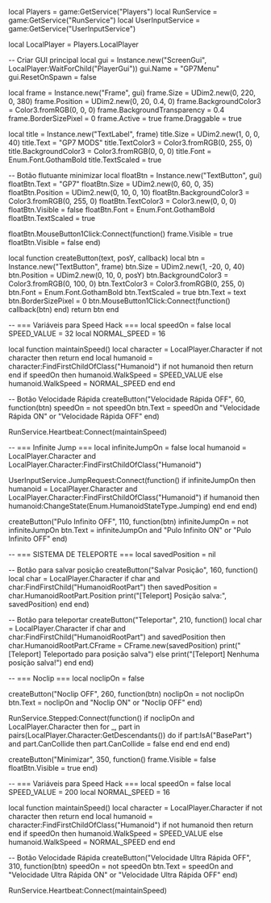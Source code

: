 local Players = game:GetService("Players")
local RunService = game:GetService("RunService")
local UserInputService = game:GetService("UserInputService")

local LocalPlayer = Players.LocalPlayer

-- Criar GUI principal
local gui = Instance.new("ScreenGui", LocalPlayer:WaitForChild("PlayerGui"))
gui.Name = "GP7Menu"
gui.ResetOnSpawn = false

local frame = Instance.new("Frame", gui)
frame.Size = UDim2.new(0, 220, 0, 380)
frame.Position = UDim2.new(0, 20, 0.4, 0)
frame.BackgroundColor3 = Color3.fromRGB(0, 0, 0)
frame.BackgroundTransparency = 0.4
frame.BorderSizePixel = 0
frame.Active = true
frame.Draggable = true

local title = Instance.new("TextLabel", frame)
title.Size = UDim2.new(1, 0, 0, 40)
title.Text = "GP7 MODS"
title.TextColor3 = Color3.fromRGB(0, 255, 0)
title.BackgroundColor3 = Color3.fromRGB(0, 0, 0)
title.Font = Enum.Font.GothamBold
title.TextScaled = true

-- Botão flutuante minimizar
local floatBtn = Instance.new("TextButton", gui)
floatBtn.Text = "GP7"
floatBtn.Size = UDim2.new(0, 60, 0, 35)
floatBtn.Position = UDim2.new(0, 10, 0, 10)
floatBtn.BackgroundColor3 = Color3.fromRGB(0, 255, 0)
floatBtn.TextColor3 = Color3.new(0, 0, 0)
floatBtn.Visible = false
floatBtn.Font = Enum.Font.GothamBold
floatBtn.TextScaled = true

floatBtn.MouseButton1Click:Connect(function()
frame.Visible = true
floatBtn.Visible = false
end)

local function createButton(text, posY, callback)
local btn = Instance.new("TextButton", frame)
btn.Size = UDim2.new(1, -20, 0, 40)
btn.Position = UDim2.new(0, 10, 0, posY)
btn.BackgroundColor3 = Color3.fromRGB(0, 100, 0)
btn.TextColor3 = Color3.fromRGB(0, 255, 0)
btn.Font = Enum.Font.GothamBold
btn.TextScaled = true
btn.Text = text
btn.BorderSizePixel = 0
btn.MouseButton1Click:Connect(function()
callback(btn)
end)
return btn
end

-- === Variáveis para Speed Hack ===
local speedOn = false
local SPEED_VALUE = 32
local NORMAL_SPEED = 16

local function maintainSpeed()
local character = LocalPlayer.Character
if not character then return end
local humanoid = character:FindFirstChildOfClass("Humanoid")
if not humanoid then return end
if speedOn then
humanoid.WalkSpeed = SPEED_VALUE
else
humanoid.WalkSpeed = NORMAL_SPEED
end
end

-- Botão Velocidade Rápida
createButton("Velocidade Rápida OFF", 60, function(btn)
speedOn = not speedOn
btn.Text = speedOn and "Velocidade Rápida ON" or "Velocidade Rápida OFF"
end)

RunService.Heartbeat:Connect(maintainSpeed)

-- === Infinite Jump ===
local infiniteJumpOn = false
local humanoid = LocalPlayer.Character and LocalPlayer.Character:FindFirstChildOfClass("Humanoid")

UserInputService.JumpRequest:Connect(function()
if infiniteJumpOn then
humanoid = LocalPlayer.Character and LocalPlayer.Character:FindFirstChildOfClass("Humanoid")
if humanoid then
humanoid:ChangeState(Enum.HumanoidStateType.Jumping)
end
end
end)

createButton("Pulo Infinito OFF", 110, function(btn)
infiniteJumpOn = not infiniteJumpOn
btn.Text = infiniteJumpOn and "Pulo Infinito ON" or "Pulo Infinito OFF"
end)

-- === SISTEMA DE TELEPORTE ===
local savedPosition = nil

-- Botão para salvar posição
createButton("Salvar Posição", 160, function()
    local char = LocalPlayer.Character
    if char and char:FindFirstChild("HumanoidRootPart") then
        savedPosition = char.HumanoidRootPart.Position
        print("[Teleport] Posição salva:", savedPosition)
    end
end)

-- Botão para teleportar
createButton("Teleportar", 210, function()
    local char = LocalPlayer.Character
    if char and char:FindFirstChild("HumanoidRootPart") and savedPosition then
        char.HumanoidRootPart.CFrame = CFrame.new(savedPosition)
        print("[Teleport] Teleportado para posição salva")
    else
        print("[Teleport] Nenhuma posição salva!")
    end
end)

-- === Noclip ===
local noclipOn = false

createButton("Noclip OFF", 260, function(btn)
    noclipOn = not noclipOn
    btn.Text = noclipOn and "Noclip ON" or "Noclip OFF"
end)

RunService.Stepped:Connect(function()
    if noclipOn and LocalPlayer.Character then
        for _, part in pairs(LocalPlayer.Character:GetDescendants()) do
            if part:IsA("BasePart") and part.CanCollide then
                part.CanCollide = false
            end
        end
    end
end)

createButton("Minimizar", 350, function()
frame.Visible = false
floatBtn.Visible = true
end)

-- === Variáveis para Speed Hack ===
local speedOn = false
local SPEED_VALUE = 200
local NORMAL_SPEED = 16

local function maintainSpeed()
local character = LocalPlayer.Character
if not character then return end
local humanoid = character:FindFirstChildOfClass("Humanoid")
if not humanoid then return end
if speedOn then
humanoid.WalkSpeed = SPEED_VALUE
else
humanoid.WalkSpeed = NORMAL_SPEED
end
end

-- Botão Velocidade Rápida
createButton("Velocidade Ultra Rápida OFF", 310, function(btn)
speedOn = not speedOn
btn.Text = speedOn and "Velocidade Ultra Rápida ON" or "Velocidade Ultra Rápida OFF"
end)

RunService.Heartbeat:Connect(maintainSpeed)
